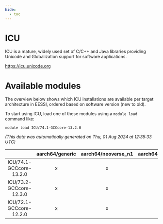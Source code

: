 ```yaml
---
hide:
  - toc
---
```


ICU
===


ICU is a mature, widely used set of C/C++ and Java libraries providing Unicode and Globalization support for software applications.

https://icu.unicode.org
# Available modules


The overview below shows which ICU installations are available per target architecture in EESSI, ordered based on software version (new to old).

To start using ICU, load one of these modules using a `module load` command like:

```shell
module load ICU/74.1-GCCcore-13.2.0
```

*(This data was automatically generated on Thu, 01 Aug 2024 at 12:35:33 UTC)*  

| |aarch64/generic|aarch64/neoverse_n1|aarch64/neoverse_v1|x86_64/generic|x86_64/amd/zen2|x86_64/amd/zen3|x86_64/intel/haswell|x86_64/intel/skylake_avx512|
| :---: | :---: | :---: | :---: | :---: | :---: | :---: | :---: | :---: |
|ICU/74.1-GCCcore-13.2.0|x|x|x|x|x|x|x|x|
|ICU/73.2-GCCcore-12.3.0|x|x|x|x|x|x|x|x|
|ICU/72.1-GCCcore-12.2.0|x|x|x|x|x|x|x|x|
